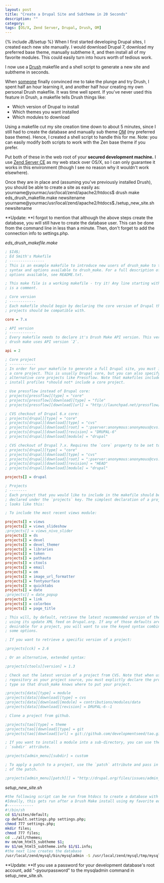 ```yaml
---
layout: post
title: "Create a Drupal Site and Subtheme in 20 Seconds"
description: ""
category: 
tags: [OS/X, Zend Server, Drupal, Drush, OM]
---
```

{% include JB/setup %}
When I first started developing Drupal sites, I created each new site manually. I would download Drupal 7, download my preferred base theme, manually subtheme it, and then install all of my favorite modules. This could easily turn into hours worth of tedious work.

I now use a [Drush][1] makefile and a shell script to generate a new site and subtheme in seconds.

When [someone][2] finally convinced me to take the plunge and try Drush, I spent half an hour learning it, and another half hour creating my own personal Drush makefile. It was time well spent. If you've never used this feature in Drush, a makefile tells Drush things like: 
*   Which version of Drupal to install
*   Which themes you want installed
*   Which modules to download

Using a makefile cut my site creation time down to about 5 minutes, since I still had to create the database and manually sub theme [OM][3] (my preferred base theme). Hence, I created a shell script to handle this for me. Note: you can easily modify both scripts to work with the Zen base theme if you prefer.
    
Put both of these in the web root of your **secured development machine.** I use [Zend Server CE][4] as my web stack over OS/X, so I can only guarantee it works in this environment (though I see no reason why it wouldn't work elsewhere).
    
Once they are in place and (assuming you've previously installed Drush), you should be able to create a site as easily as:<bash> yourname@yourmac/usr/local/zend/apache2/htdocs$ drush make eds\_drush\_makefile.make newsitename yourname@yourmac/usr/local/zend/apache2/htdocs$./setup\_new\_site.sh newsitename </bash> 
    
**Update: **I forgot to mention that although the above steps create the database, you will still have to create the database user. This can be done from the command line in less than a minute. Then, don't forget to add the connection info to settings.php.

*eds_drush_makefile.make*

```ini
; $Id$;
; Ed Smith's Makefile
; ----------------
; This is an example makefile to introduce new users of drush_make to the
; syntax and options available to drush_make. For a full description of all
; options available, see README.txt.

; This make file is a working makefile - try it! Any line starting with a `;`
; is a comment.

; Core version
; ------------
; Each makefile should begin by declaring the core version of Drupal that all
; projects should be compatible with.

core = 7.x

; API version
; ------------
; Every makefile needs to declare it's Drush Make API version. This version of
; drush make uses API version `2`.

api = 2

; Core project
; ------------
; In order for your makefile to generate a full Drupal site, you must include
; a core project. This is usually Drupal core, but you can also specify
; alternative core projects like Pressflow. Note that makefiles included with
; install profiles *should not* include a core project.

; Use pressflow instead of Drupal core:
; projects[pressflow][type] = "core"
; projects[pressflow][download][type] = "file"
; projects[pressflow][download][url] = "http://launchpad.net/pressflow/6.x/6.15.73/+download/pressflow-6.15.73.tar.gz"

; CVS checkout of Drupal 6.x core:
; projects[drupal][type] = "core"
; projects[drupal][download][type] = "cvs"
; projects[drupal][download][root] = ":pserver:anonymous:anonymous@cvs.drupal.org:/cvs/drupal"
; projects[drupal][download][revision] = "DRUPAL-6"
; projects[drupal][download][module] = "drupal"

; CVS checkout of Drupal 7.x. Requires the `core` property to be set to 7.x.
; projects[drupal][type] = "core"
; projects[drupal][download][type] = "cvs"
; projects[drupal][download][root] = ":pserver:anonymous:anonymous@cvs.drupal.org:/cvs/drupal"
; projects[drupal][download][revision] = "HEAD"
; projects[drupal][download][module] = "drupal"

projects[] = drupal

; Projects
; --------
; Each project that you would like to include in the makefile should be
; declared under the `projects` key. The simplest declaration of a project
; looks like this:

; To include the most recent views module:

projects[] = views
projects[] = views_slideshow
;projects[] = views_nivo_slider
projects[] = ds
projects[] = devel
projects[] = devel_themer
projects[] = libraries
projects[] = token
projects[] = pathauto
projects[] = ctools
projects[] = email
projects[] = om
projects[] = image_url_formatter
projects[] = fontyourface
projects[] = quicktabs
projects[] = date
;projects[] = date_popup
projects[] = link
projects[] = colorbox
projects[] = page_title

; This will, by default, retrieve the latest recommended version of the project
; using its update XML feed on Drupal.org. If any of those defaults are not
; desirable for a project, you will want to use the keyed syntax combined with
; some options.

; If you want to retrieve a specific version of a project:

;projects[cck] = 2.6

; Or an alternative, extended syntax:

;projects[ctools][version] = 1.3

; Check out the latest version of a project from CVS. Note that when using a
; repository as your project source, you must explictly declare the project
; type so that drush_make knows where to put your project.

;projects[data][type] = module
;projects[data][download][type] = cvs
;projects[data][download][module] = contributions/modules/data
;projects[data][download][revision] = DRUPAL-6--1

; Clone a project from github.

;projects[tao][type] = theme
;projects[tao][download][type] = git
;projects[tao][download][url] = git://github.com/developmentseed/tao.git

; If you want to install a module into a sub-directory, you can use the
; `subdir` attribute.

;projects[admin_menu][subdir] = custom

; To apply a patch to a project, use the `patch` attribute and pass in the URL
; of the patch.

;projects[admin_menu][patch][] = "http://drupal.org/files/issues/admin_menu.long_.31.patch"
```

*setup_new_site.sh*

```bash
#the following script can be run from htdocs to create a database with the same name as your site folder, and make a new OM sub theme bearing the same name
#Ideally, this gets run after a Drush Make install using my favorite eds_drush_makefile.make
#------------
#!/bin/sh
cd $1/sites/default;
cp default.settings.php settings.php;
chmod 777 settings.php;
mkdir files;
chmod 777 files;
cd ../all/themes;
mv om/om_html5_subtheme $1;
mv $1/om_html5_subtheme.info $1/$1.info;
#the next line creates the database
/usr/local/zend/mysql/bin/mysqladmin -S /usr/local/zend/mysql/tmp/mysql.sock -uroot create $1;
```

**Update: **If you use a password for your development database's root account, add "-pyourpassword" to the mysqladmin command in setup_new_site.sh.

[1]: http://www.drush.org
[2]: http://www.nickvahalik.com
[3]: http://drupal.org/project/om
[4]: http://www.zend.com/en/products/server-ce/